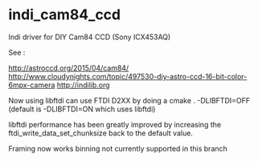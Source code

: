 # indi_cam84_ccd
Indi driver for DIY Cam84 CCD (Sony ICX453AQ)

See :

http://astroccd.org/2015/04/cam84/
http://www.cloudynights.com/topic/497530-diy-astro-ccd-16-bit-color-6mpx-camera
http://indilib.org

Now using libftdi can use FTDI D2XX by doing a 
cmake . -DLIBFTDI=OFF
(default is -DLIBFTDI=ON which uses libftdi)

libftdi performance has been greatly improved by increasing the ftdi_write_data_set_chunksize back to the default value.

Framing now works
binning not currently supported in this branch
